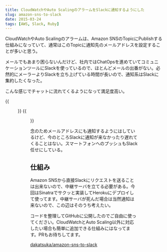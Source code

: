 ```yaml
---
title: CloudWatchやAuto ScalingのアラームをSlackに通知するようにした
slug: amazon-sns-to-slack
date: 2015-03-24
tags: [AWS, Slack, Ruby]
---
```


CloudWatchやAuto Scalingのアラームは、Amazon SNSのTopicにPublishする仕組みになっていて、通常はこのTopicに通知先のメールアドレスを設定することが多いと思う。

メールでもあまり困らないんだけど、社内ではChatOpsを進めていてコミュニケーションツールにSlackを使っているので、ほとんどメールの出番がない。必然的にメーラーよりSlackを立ち上げている時間が長いので、通知系はSlackに集約したくなった。

こんな感じでチャットに流れてくるようになって満足度高い。

{{<figure src="/media/2015-03-24-amazon-sns-to-slack/amazon-sns-to-slack01.png">}}
{{<figure src="/media/2015-03-24-amazon-sns-to-slack/amazon-sns-to-slack02.png">}}

念のためメールアドレスにも通知するようにはしているけど、今のところSlackに通知が来なかったり遅れてくることはない。スマートフォンへのプッシュもSlack任せにしている。

## 仕組み

Amazon SNSから直接Slackにリクエストを送ることは出来ないので、中継サーバを立てる必要がある。今回はSinatraでサクッと実装してHerokuにデプロイして使ってます。中継サーバが死んだ場合は当然通知は来ないので、この辺はそのうち考えたい。

コードを整理してGitHubに公開したのでご自由に使ってください。CloudWatchとAuto Scaling以外に対応したい場合も簡単に追加できる仕組みにはなってます。PRもお待ちしてます。

[dakatsuka/amazon-sns-to-slack](https://github.com/dakatsuka/amazon-sns-to-slack)
